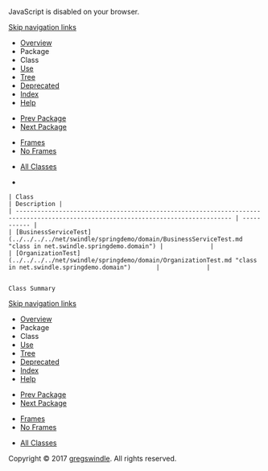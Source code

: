 JavaScript is disabled on your browser.

[Skip navigation
    links](#skip.navbar.top "Skip navigation links")

  - [Overview](../../../../overview-summary.md)
  - Package
  - Class
  - [Use](package-use.md)
  - [Tree](package-tree.md)
  - [Deprecated](../../../../deprecated-list.md)
  - [Index](../../../../index-all.md)
  - [Help](../../../../help-doc.md)

<!-- end list -->

  - [Prev Package](../../../../net/swindle/springdemo/package-summary.md)
  - [Next Package](../../../../net/swindle/springdemo/serviceimpl/package-summary.md)

<!-- end list -->

  - [Frames](../../../../index.md?net/swindle/springdemo/domain/package-summary.md)
  - [No Frames](package-summary.md)

<!-- end list -->

  - [All Classes](../../../../allclasses-noframe.md)

  - 
    
    | Class                                                                                                                              | Description |
    | ---------------------------------------------------------------------------------------------------------------------------------- | ----------- |
    | [BusinessServiceTest](../../../../net/swindle/springdemo/domain/BusinessServiceTest.md "class in net.swindle.springdemo.domain") |             |
    | [OrganizationTest](../../../../net/swindle/springdemo/domain/OrganizationTest.md "class in net.swindle.springdemo.domain")       |             |
    

    Class Summary 

[Skip navigation
    links](#skip.navbar.bottom "Skip navigation links")

  - [Overview](../../../../overview-summary.md)
  - Package
  - Class
  - [Use](package-use.md)
  - [Tree](package-tree.md)
  - [Deprecated](../../../../deprecated-list.md)
  - [Index](../../../../index-all.md)
  - [Help](../../../../help-doc.md)

<!-- end list -->

  - [Prev Package](../../../../net/swindle/springdemo/package-summary.md)
  - [Next Package](../../../../net/swindle/springdemo/serviceimpl/package-summary.md)

<!-- end list -->

  - [Frames](../../../../index.md?net/swindle/springdemo/domain/package-summary.md)
  - [No Frames](package-summary.md)

<!-- end list -->

  - [All Classes](../../../../allclasses-noframe.md)

Copyright © 2017 [gregswindle](https://github.com/gregswindle). All
rights reserved.

